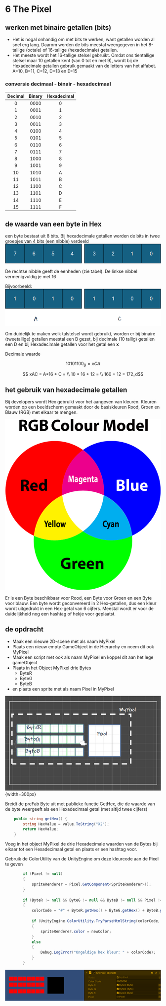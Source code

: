 # 6 The Pixel

## werken met binaire getallen (bits)
- Het is nogal onhandig om met bits te werken, want getallen worden al snel erg lang. Daarom worden de bits meestal weergegeven in het 8-tallige (octale) of 16-tallige (hexadecimale) getallen.
- Het meeste wordt het 16-tallige stelsel gebruikt. Omdat ons tientallige stelsel maar 10 getallen kent (van 0 tot en met 9), wordt bij  de Hexadecimale getallen gebruik gemaakt van de letters van het alfabet. A=10, B=11, C=12, D=13 en E=15




### conversie decimaal - binair - hexadecimaal

| Decimal | Binary  | Hexadecimal |
|:--------:|:--------:|:------------:|
| 0         | 0000     | 0            |
| 1         | 0001     | 1            |
| 2         | 0010     | 2            |
| 3         | 0011     | 3            |
| 4         | 0100     | 4            |
| 5         | 0101     | 5            |
| 6         | 0110     | 6            |
| 7         | 0111     | 7            |
| 8         | 1000     | 8            |
| 9         | 1001     | 9            |
| 10        | 1010     | A            |
| 11        | 1011     | B            |
| 12        | 1100     | C            |
| 13        | 1101     | D            |
| 14        | 1110     | E            |
| 15        | 1111     | F            |

## de waarde van een byte in Hex 
een byte bestaat uit 8 bits. Bij hexadecimale getallen worden de bits in twee groepjes van 4 bits (een nibble) verdeeld
![HexByte](images/HexByte.png)

De rechtse nibble geeft de eenheden (zie tabel). De linkse nibbel vermenigvuldig je met 16

Bijvoorbeeld:
![voorbeeld xCA](images/hexAC.png)

Om duidelijk te maken welk talstelsel wordt gebruikt, worden er bij binaire (tweetallige) getallen meestal een B gezet, bij decimale (10 tallig) getallen een D en bij Hexadecimale getallen voor het getal een **x**

Decimale waarde 

$$ 10101100_B = xCA $$

$$ xAC = A*16 + C = \\ 10 * 16 + 12 = \\ 160 + 12 = 172_d$$

## het gebruik van hexadecimale getallen
Bij developers wordt Hex gebruikt voor het aangeven van kleuren. Kleuren worden op een beeldscherm gemaakt door de basiskleuren Rood, Groen en Blauw (RGB) met elkaar te mengen. 

![rgb-model](images/rgb.png)

Er is een Byte beschikbaar voor Rood, een Byte voor Groen en een Byte voor blauw. Een byte wordt geconvereerd in 2 Hex-getallen, dus een kleur wordt uitgedrukt in een Hex-getal van 6 cijfers. Meestal wordt er voor de duidelijkheid nog een hashtag of hekje voor geplaatst. 

## de opdracht

- Maak een nieuwe 2D-scene met als naam MyPixel
- Plaats een nieuw empty GameObject in de Hierarchy en noem dit ook MyPixel
- Maak een script met ook als naam MyPixel en koppel dit aan het lege gameObject
- Plaats in het Object MyPixel drie Bytes
  - ByteR
  - ByteG
  - ByteB
- en plaats een sprite met als naam Pixel in MyPixel

![myPixel](images/myPixel.png){width=300px}

Breidt de preFab Byte uit met publieke functie GetHex, die de waarde van de byte weergeeft als een Hexadecimaal getal (met altijd twee cijfers)

``` cs
    public string getHex() {
        string HexValue = value.ToString("X2");
        return HexValue;
    }
```

Voeg in het object MyPixel de drie Hexadecimale waarden van de Bytes bij elkaar tot een Hexadecimaal getal en plaats er een hashtag voor. 

Gebruik de ColorUtility van de UnityEngine om deze kleurcode aan de Pixel te geven

``` cs
        if (Pixel != null)
        {
            spriteRenderer = Pixel.GetComponent<SpriteRenderer>();
        }

        if (ByteR != null && ByteG != null && ByteB != null && Pixel != null)
        {
            colorCode = "#" + ByteR.getHex() + ByteG.getHex() + ByteB.getHex();
            
            if (UnityEngine.ColorUtility.TryParseHtmlString(colorCode, out Color newColor))
            {
                spriteRenderer.color = newColor; 
            }
            else
            {
                Debug.LogError("Ongeldige hex kleur: " + colorCode);
            }
        }
```

![Voorbeeld opdracht MyPixel](images/MyPixel.gif)